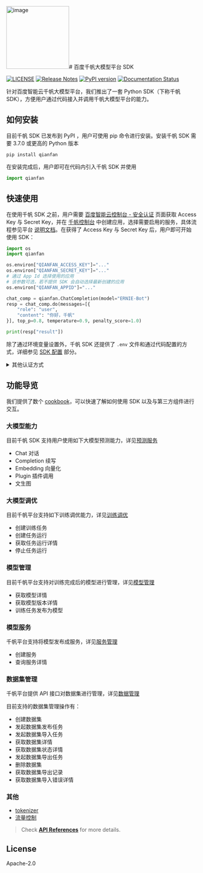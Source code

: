 <img width="166" alt="image" src="https://github.com/baidubce/bce-qianfan-sdk/assets/1155052/c5ef9267-37b2-40a2-b2c5-21f236d890df"># 百度千帆大模型平台 SDK

[![LICENSE](https://img.shields.io/github/license/baidubce/bce-qianfan-sdk.svg)](https://github.com/baidubce/bce-qianfan-sdk/blob/master/LICENSE)
[![Release Notes](https://img.shields.io/github/release/baidubce/bce-qianfan-sdk)](https://github.com/baidubce/bce-qianfan-sdk/releases)
[![PyPI version](https://badge.fury.io/py/qianfan.svg)](https://pypi.org/project/qianfan/)
[![Documentation Status](https://readthedocs.org/projects/qianfan/badge/?version=stable)](https://qianfan.readthedocs.io/en/stable/README.html)

针对百度智能云千帆大模型平台，我们推出了一套 Python SDK（下称千帆 SDK），方便用户通过代码接入并调用千帆大模型平台的能力。

## 如何安装

目前千帆 SDK 已发布到 PyPI ，用户可使用 pip 命令进行安装。安装千帆 SDK 需要 3.7.0 或更高的 Python 版本

```
pip install qianfan
```

在安装完成后，用户即可在代码内引入千帆 SDK 并使用

```python
import qianfan
```

## 快速使用

在使用千帆 SDK 之前，用户需要 [百度智能云控制台 - 安全认证](https://console.bce.baidu.com/iam/#/iam/accesslist) 页面获取 Access Key 与 Secret Key，并在 [千帆控制台](https://console.bce.baidu.com/qianfan/ais/console/applicationConsole/application) 中创建应用，选择需要启用的服务，具体流程参见平台 [说明文档](https://cloud.baidu.com/doc/Reference/s/9jwvz2egb)。在获得了 Access Key 与 Secret Key 后，用户即可开始使用 SDK：

```python
import os
import qianfan

os.environ["QIANFAN_ACCESS_KEY"]="..."
os.environ["QIANFAN_SECRET_KEY"]="..."
# 通过 App Id 选择使用的应用
# 该参数可选，若不提供 SDK 会自动选择最新创建的应用
os.environ["QIANFAN_APPID"]="..."

chat_comp = qianfan.ChatCompletion(model="ERNIE-Bot")
resp = chat_comp.do(messages=[{
    "role": "user",
    "content": "你好，千帆"
}], top_p=0.8, temperature=0.9, penalty_score=1.0)

print(resp["result"])
```

除了通过环境变量设置外，千帆 SDK 还提供了 `.env` 文件和通过代码配置的方式，详细参见 [SDK 配置](./docs/configurable.md) 部分。

<details>
<summary> 其他认证方式 </summary>

> 这里是一些其他认证方式，请仅在无法获取 Access Key 与 Secret Key 时使用。这些认证方式已经过时，将在未来从 SDK 中移除。

API Key (**AK**) 和 Secret Key (**SK**）是用户在调用千帆模型相关功能时所需要的凭证。具体获取流程参见平台的[应用接入使用说明文档](https://cloud.baidu.com/doc/WENXINWORKSHOP/s/Slkkydake)，但该认证方式无法使用训练、发布模型等功能，若需使用请使用 Access Key 和 Secret Key 的方式进行认证。在获得并配置了 AK 以及 SK 后，用户即可开始使用 SDK：

```python
import os
import qianfan

os.environ["QIANFAN_AK"]="..."
os.environ["QIANFAN_SK"]="..."

chat_comp = qianfan.ChatCompletion(model="ERNIE-Bot")
resp = chat_comp.do(messages=[{
    "role": "user",
    "content": "你好，千帆"
}], top_p=0.8, temperature=0.9, penalty_score=1.0)

print(resp["result"])
```

适用范围：

| 功能 | API Key | Access Key |
|:---|:---:|:---:|
| Chat 对话 | ✅ | ✅ |
| Completion 续写 | ✅ | ✅ |
| Embedding 向量化 | ✅ | ✅ |
| Plugin 插件调用 | ✅ | ✅ |
| 文生图 | ✅ | ✅ |
| 大模型调优 | ❌ | ✅ |
| 大模型管理 | ❌ | ✅ |
| 大模型服务 | ❌ | ✅ |
| 数据集管理 | ❌ | ✅ |

</details>

## 功能导览

我们提供了数个 [cookbook](https://github.com/baidubce/bce-qianfan-sdk/tree/main/cookbook)，可以快速了解如何使用 SDK 以及与第三方组件进行交互。

### 大模型能力

目前千帆 SDK 支持用户使用如下大模型预测能力，详见[预测服务](./docs/inference.md)

+ Chat 对话
+ Completion 续写
+ Embedding 向量化
+ Plugin 插件调用
+ 文生图

### 大模型调优

目前千帆平台支持如下训练调优能力，详见[训练调优](./docs/train.md)
- 创建训练任务
- 创建任务运行
- 获取任务运行详情
- 停止任务运行

### 模型管理

目前千帆平台支持对训练完成后的模型进行管理，详见[模型管理](./docs/model_management.md)

- 获取模型详情
- 获取模型版本详情
- 训练任务发布为模型

### 模型服务

千帆平台支持将模型发布成服务，详见[服务管理](./docs/service.md)

- 创建服务
- 查询服务详情

### 数据集管理

千帆平台提供 API 接口对数据集进行管理，详见[数据管理](./docs/dataset.md)

目前支持的数据集管理操作有：
- 创建数据集
- 发起数据集发布任务
- 发起数据集导入任务
- 获取数据集详情
- 获取数据集状态详情
- 发起数据集导出任务
- 删除数据集
- 获取数据集导出记录
- 获取数据集导入错误详情

### 其他
- [tokenizer](./docs/utils.md)
- [流量控制](./docs/configurable.md)


> Check [**API References**](https://qianfan.readthedocs.io/en/stable/qianfan.html) for more details.
## License

Apache-2.0
